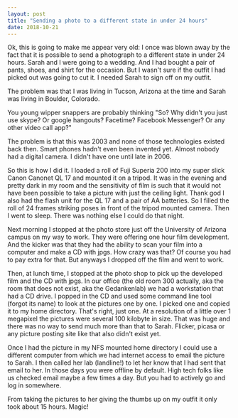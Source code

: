 ```yaml
---
layout: post
title: "Sending a photo to a different state in under 24 hours"
date: 2018-10-21
---
```


Ok, this is going to make me appear very old: I once was blown
away by the fact that it is possible to send a photograph to a
different state in under 24 hours.  Sarah and I were going to a
wedding. And I had bought a pair of pants, shoes, and shirt for
the occasion. But I wasn't sure if the outfit I had picked out
was going to cut it. I needed Sarah to sign off on my outfit.

The problem was that I was living in Tucson, Arizona at the time
and Sarah was living in Boulder, Colorado.

You young wipper snappers are probably thinking "So? Why didn't
you just use skype? Or google hangouts? Facetime? Facebook
Messenger? Or any other video call app?"

The problem is that this was 2003 and none of those technologies
existed back then. Smart phones hadn't even been invented yet.
Almost nobody had a digital camera. I didn't have one until late
in 2006.

So this is how I did it. I loaded a roll of Fuji Superia 200 into
my super slick Canon Canonet QL 17 and mounted it on a tripod. It
was in the evening and pretty dark in my room and the sensitivity
of film is such that it would not have been possible to take a
picture with just the ceiling light. Thank god I also had the
flash unit for the QL 17 and a pair of AA batteries. So I filled
the roll of 24 frames striking poses in front of the tripod
mounted camera.  Then I went to sleep. There was nothing else I
could do that night.

Next morning I stopped at the photo store just off the University
of Arizona campus on my way to work. They were offering one hour
film development. And the kicker was that they had the ability to
scan your film into a computer and make a CD with jpgs. How crazy
was that? Of course you had to pay extra for that.  But anyways I
dropped off the film and went to work.

Then, at lunch time, I stopped at the photo shop to pick up the
developed film and the CD with jpgs. In our office (the old room
300 actually, aka the room that does not exist, aka the
Gedankenlab) we had a workstation that had a CD drive. I popped
in the CD and used some command line tool (forgot its name) to
look at the pictures one by one. I picked one and copied it to my
home directory. That's right, just one. At a resolution of a
little over 1 megapixel the pictures were several 100 kilobyte in
size. That was huge and there was no way to send much more than
that to Sarah. Flicker, picasa or any picture posting site like
that also didn't exist yet.

Once I had the picture in my NFS mounted home directory I could
use a different computer from which we had internet access to
email the picture to Sarah. I then called her lab (landline!) to
let her know that I had sent that email to her. In those days you
were offline by default.  High tech folks like us checked email
maybe a few times a day.  But you had to actively go and log in
somewhere.

From taking the pictures to her giving the thumbs up on my outfit
it only took about 15 hours. Magic!



